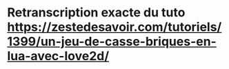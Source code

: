 # Retranscription exacte du tuto https://zestedesavoir.com/tutoriels/1399/un-jeu-de-casse-briques-en-lua-avec-love2d/
